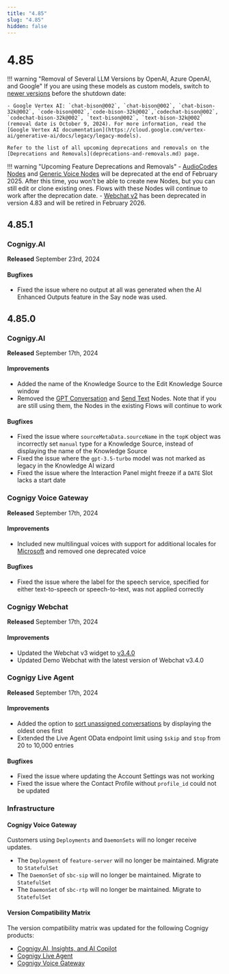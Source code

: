 ```yaml
---
title: "4.85"
slug: "4.85"
hidden: false
---
```


# 4.85

!!! warning "Removal of Several LLM Versions by OpenAI, Azure OpenAI, and Google"
    If you are using these models as custom models, switch to [newer versions](../ai/empower/llms.md#supported-models) before the shutdown date:

    - Google Vertex AI: `chat-bison@002`, `chat-bison@002`, `chat-bison-32k@002`, `code-bison@002`,`code-bison-32k@002`,`codechat-bison@002`, `codechat-bison-32k@002`, `text-bison@002`, `text-bison-32k@002` (removal date is October 9, 2024). For more information, read the [Google Vertex AI documentation](https://cloud.google.com/vertex-ai/generative-ai/docs/legacy/legacy-models).

    Refer to the list of all upcoming deprecations and removals on the [Deprecations and Removals](deprecations-and-removals.md) page.

!!! warning "Upcoming Feature Deprecations and Removals"
    - [AudioCodes Nodes](../ai/build/node-reference/voice/audiocodes/overview.md) and [Generic Voice Nodes](../ai/build/node-reference/voice/generic/overview.md) will be deprecated at the end of February 2025. After this time, you won't be able to create new Nodes, but you can still edit or clone existing ones. Flows with these Nodes will continue to work after the deprecation date.
    - [Webchat v2](../webchat/v2/overview.md) has been deprecated in version 4.83 and will be retired in February 2026.

## 4.85.1

### Cognigy.AI

**Released** September 23rd, 2024

#### Bugfixes

- Fixed the issue where no output at all was generated when the AI Enhanced Outputs feature in the Say node was used.

## 4.85.0

### Cognigy.AI

**Released** September 17th, 2024

#### Improvements

- Added the name of the Knowledge Source to the Edit Knowledge Source window
- Removed the [GPT Conversation](../ai/build/node-reference/service/gpt-conversation.md) and [Send Text](../ai/build/node-reference/basic/send-text.md) Nodes. Note that if you are still using them, the Nodes in the existing Flows will continue to work

#### Bugfixes

- Fixed the issue where `sourceMetaData.sourceName` in the `topK` object was incorrectly set `manual` type for a Knowledge Source, instead of displaying the name of the Knowledge Source
- Fixed the issue where the `gpt-3.5-turbo` model was not marked as legacy in the Knowledge AI wizard
- Fixed the issue where the Interaction Panel might freeze if a `DATE` Slot lacks a start date

### Cognigy Voice Gateway

**Released** September 17th, 2024

#### Improvements

- Included new multilingual voices with support for additional locales for [Microsoft](https://learn.microsoft.com/en-us/azure/ai-services/speech-service/language-support?tabs=tts) and removed one deprecated voice 

#### Bugfixes

- Fixed the issue where the label for the speech service, specified for either text-to-speech or speech-to-text, was not applied correctly

### Cognigy Webchat

**Released** September 17th, 2024

#### Improvements

- Updated the Webchat v3 widget to [v3.4.0](https://github.com/Cognigy/Webchat/releases/tag/v3.4.0)
- Updated Demo Webchat with the latest version of Webchat v3.4.0

### Cognigy Live Agent

**Released** September 17th, 2024

#### Improvements

- Added the option to [sort unassigned conversations](../live-agent/conversation/search-and-filter.md#sort-conversations) by displaying the oldest ones first
- Extended the Live Agent OData endpoint limit using `$skip` and `$top` from 20 to 10,000 entries

#### Bugfixes

- Fixed the issue where updating the Account Settings was not working
- Fixed the issue where the Contact Profile without `profile_id` could not be updated

### Infrastructure

#### Cognigy Voice Gateway

Customers using `Deployments` and `DaemonSets` will no longer receive updates.

- The `Deployment` of `feature-server` will no longer be maintained. Migrate to `StatefulSet`
- The `DaemonSet` of `sbc-sip` will no longer be maintained. Migrate to `StatefulSet`
- The `DaemonSet` of `sbc-rtp` will no longer be maintained. Migrate to `StatefulSet`

#### Version Compatibility Matrix

The version compatibility matrix was updated for the following Cognigy products:

- [Cognigy.AI, Insights, and AI Copilot](../ai/installation/version-compatibility-matrix.md)
- [Cognigy Live Agent](../live-agent/installation/deployment/version-compatibility-matrix.md)
- [Cognigy Voice Gateway](../voice-gateway/installation/version-compatibility-matrix.md)